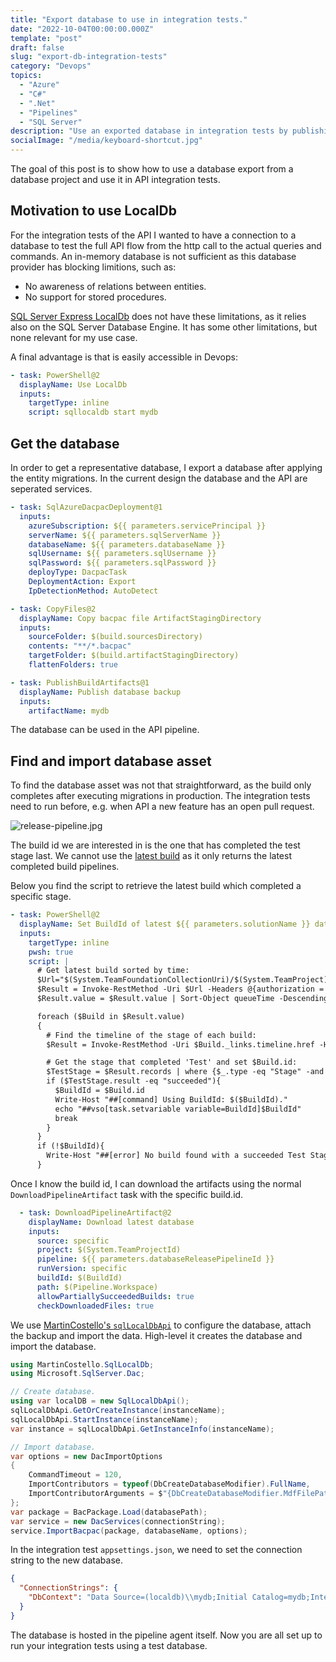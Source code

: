 ```yaml
---
title: "Export database to use in integration tests."
date: "2022-10-04T00:00:00.000Z"
template: "post"
draft: false
slug: "export-db-integration-tests"
category: "Devops"
topics:
  - "Azure"
  - "C#"
  - ".Net"
  - "Pipelines"
  - "SQL Server"
description: "Use an exported database in integration tests by publishing a database backup, find and import the database in LocalDb in a Azure Pipelines."
socialImage: "/media/keyboard-shortcut.jpg"
---
```


The goal of this post is to show how to use a database export from a database project and use it in API integration tests.

## Motivation to use LocalDb

For the integration tests of the API I wanted to have a connection to a database to test the full API flow from the http call to the actual queries and commands. An in-memory database is not sufficient as this database provider has blocking limitions, such as:

* No awareness of relations between entities.
* No support for stored procedures.

[SQL Server Express LocalDb](https://learn.microsoft.com/en-us/sql/database-engine/configure-windows/sql-server-express-localdb?view=sql-server-2017) does not have these limitations, as it relies also on the SQL Server Database Engine. It has some other limitations, but none relevant for my use case.

A final advantage is that is easily accessible in Devops:

```yaml
- task: PowerShell@2
  displayName: Use LocalDb
  inputs:
    targetType: inline
    script: sqllocaldb start mydb
```

## Get the database

In order to get a representative database, I export a database after applying the entity migrations. In the current design the database and the API are seperated services.

```yaml
- task: SqlAzureDacpacDeployment@1
  inputs:
    azureSubscription: ${{ parameters.servicePrincipal }}
    serverName: ${{ parameters.sqlServerName }}
    databaseName: ${{ parameters.databaseName }}
    sqlUsername: ${{ parameters.sqlUsername }}
    sqlPassword: ${{ parameters.sqlPassword }}
    deployType: DacpacTask
    DeploymentAction: Export
    IpDetectionMethod: AutoDetect

- task: CopyFiles@2
  displayName: Copy bacpac file ArtifactStagingDirectory
  inputs:
    sourceFolder: $(build.sourcesDirectory)
    contents: "**/*.bacpac"
    targetFolder: $(build.artifactStagingDirectory)
    flattenFolders: true

- task: PublishBuildArtifacts@1
  displayName: Publish database backup
  inputs:
    artifactName: mydb
```

The database can be used in the API pipeline.

## Find and import database asset

To find the database asset was not that straightforward, as the build only completes after executing migrations in production. The integration tests need to run before, e.g. when API a new feature has an open pull request.

![release-pipeline.jpg](/media/release-pipeline.jpg)

The build id we are interested in is the one that has completed the test stage last.
We cannot use the [latest build](https://learn.microsoft.com/en-us/rest/api/azure/devops/build/latest/get?view=azure-devops-rest-6.0) as it only returns the latest completed build pipelines.

Below you find the script to retrieve the latest build which completed a specific stage.

```yaml
- task: PowerShell@2
  displayName: Set BuildId of latest ${{ parameters.solutionName }} database
  inputs:
    targetType: inline
    pwsh: true
    script: |
      # Get latest build sorted by time:
      $Url="$(System.TeamFoundationCollectionUri)/$(System.TeamProject)/_apis/build/builds?definitions=${{parameters.databaseReleasePipelineId}}&api-version=6.1"
      $Result = Invoke-RestMethod -Uri $Url -Headers @{authorization = "Bearer $(System.AccessToken)"} -Method Get
      $Result.value = $Result.value | Sort-Object queueTime -Descending

      foreach ($Build in $Result.value)
      {
        # Find the timeline of the stage of each build:
        $Result = Invoke-RestMethod -Uri $Build._links.timeline.href -Headers @{authorization = "Bearer $(System.AccessToken)"} -Method Get

        # Get the stage that completed 'Test' and set $Build.id:
        $TestStage = $Result.records | where {$_.type -eq "Stage" -and $_.identifier -eq "Test"}
        if ($TestStage.result -eq "succeeded"){
          $BuildId = $Build.id
          Write-Host "##[command] Using BuildId: $($BuildId)."
          echo "##vso[task.setvariable variable=BuildId]$BuildId"
          break
        }
      }
      if (!$BuildId){
        Write-Host "##[error] No build found with a succeeded Test Stage."
      }
```

Once I know the build id, I can download the artifacts using the normal `DownloadPipelineArtifact` task with the specific build.id.

```yaml
  - task: DownloadPipelineArtifact@2
    displayName: Download latest database
    inputs:
      source: specific
      project: $(System.TeamProjectId)
      pipeline: ${{ parameters.databaseReleasePipelineId }}
      runVersion: specific
      buildId: $(BuildId)
      path: $(Pipeline.Workspace)
      allowPartiallySucceededBuilds: true
      checkDownloadedFiles: true
```

We use [MartinCostello's `sqlLocalDbApi`](https://github.com/martincostello/sqllocaldb) to configure the database, attach the backup and import the data. High-level it creates the database and import the database.

```C#
using MartinCostello.SqlLocalDb;
using Microsoft.SqlServer.Dac;

// Create database.
using var localDB = new SqlLocalDbApi();
sqlLocalDbApi.GetOrCreateInstance(instanceName);
sqlLocalDbApi.StartInstance(instanceName);
var instance = sqlLocalDbApi.GetInstanceInfo(instanceName);

// Import database.
var options = new DacImportOptions
{
    CommandTimeout = 120,
    ImportContributors = typeof(DbCreateDatabaseModifier).FullName,
    ImportContributorArguments = $"{DbCreateDatabaseModifier.MdfFilePathArg}={dataFilePath};{DbCreateDatabaseModifier.LdfFilePathArg}={logFilePath}",
};
var package = BacPackage.Load(databasePath);
var service = new DacServices(connectionString);
service.ImportBacpac(package, databaseName, options);
```

In the integration test `appsettings.json`, we need to set the  connection string to the new database.

```json
{
  "ConnectionStrings": {
    "DbContext": "Data Source=(localdb)\\mydb;Initial Catalog=mydb;Integrated Security=SSPI;Application Name=mydb"
  }
}
```

The database is hosted in the pipeline agent itself. Now you are all set up to run your integration tests using a test database.
